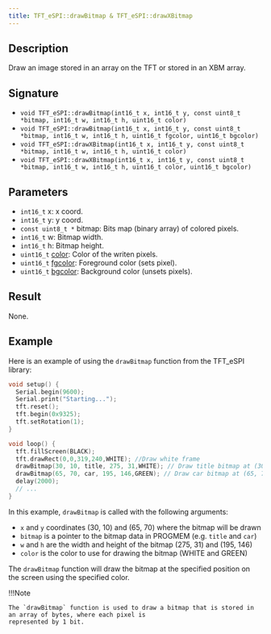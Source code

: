 ```yaml
---
title: TFT_eSPI::drawBitmap & TFT_eSPI::drawXBitmap
---
```


## Description

Draw an image stored in an array on the TFT or stored in an XBM array.

## Signature

* `void TFT_eSPI::drawBitmap(int16_t x, int16_t y, const uint8_t *bitmap, int16_t w, int16_t h, uint16_t color)`
* `void TFT_eSPI::drawBitmap(int16_t x, int16_t y, const uint8_t *bitmap, int16_t w, int16_t h, uint16_t fgcolor, uint16_t bgcolor)`
* `void TFT_eSPI::drawXBitmap(int16_t x, int16_t y, const uint8_t *bitmap, int16_t w, int16_t h, uint16_t color)`
* `void TFT_eSPI::drawXBitmap(int16_t x, int16_t y, const uint8_t *bitmap, int16_t w, int16_t h, uint16_t color, uint16_t bgcolor)`

## Parameters

* `int16_t` x: x coord.
* `int16_t` y: y coord.
* `const uint8_t *` bitmap: Bits map (binary array) of colored pixels.
* `int16_t` w: Bitmap width.
* `int16_t` h: Bitmap height.
* `uint16_t` [color](../colors.md): Color of the writen pixels.
* `uint16_t` [fgcolor](../colors.md): Foreground color (sets pixel).
* `uint16_t` [bgcolor](../colors.md): Background color (unsets pixels).

## Result

None.

## Example

Here is an example of using the `drawBitmap` function from the TFT_eSPI library:

```cpp
void setup() {
  Serial.begin(9600);
  Serial.print("Starting...");
  tft.reset();
  tft.begin(0x9325);
  tft.setRotation(1);
}

void loop() {
  tft.fillScreen(BLACK);
  tft.drawRect(0,0,319,240,WHITE); //Draw white frame
  drawBitmap(30, 10, title, 275, 31,WHITE); // Draw title bitmap at (30, 10) with white color
  drawBitmap(65, 70, car, 195, 146,GREEN); // Draw car bitmap at (65, 70) with green color
  delay(2000);
  // ...
}
```

In this example, `drawBitmap` is called with the following arguments:

* `x` and `y` coordinates (30, 10) and (65, 70) where the bitmap will be drawn
* `bitmap` is a pointer to the bitmap data in PROGMEM (e.g. `title` and `car`)
* `w` and `h` are the width and height of the bitmap (275, 31) and (195, 146)
* `color` is the color to use for drawing the bitmap (WHITE and GREEN)

The `drawBitmap` function will draw the bitmap at the specified position on the screen using the specified color.

!!!Note

    The `drawBitmap` function is used to draw a bitmap that is stored in an array of bytes, where each pixel is
    represented by 1 bit.
